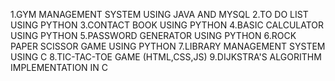 1.GYM MANAGEMENT SYSTEM USING JAVA AND MYSQL
2.TO DO LIST USING PYTHON
3.CONTACT BOOK USING PYTHON
4.BASIC CALCULATOR USING PYTHON
5.PASSWORD GENERATOR USING PYTHON
6.ROCK PAPER SCISSOR GAME USING PYTHON
7.LIBRARY MANAGEMENT SYSTEM USING C
8.TIC-TAC-TOE GAME (HTML,CSS,JS)
9.DIJKSTRA'S ALGORITHM IMPLEMENTATION IN C
